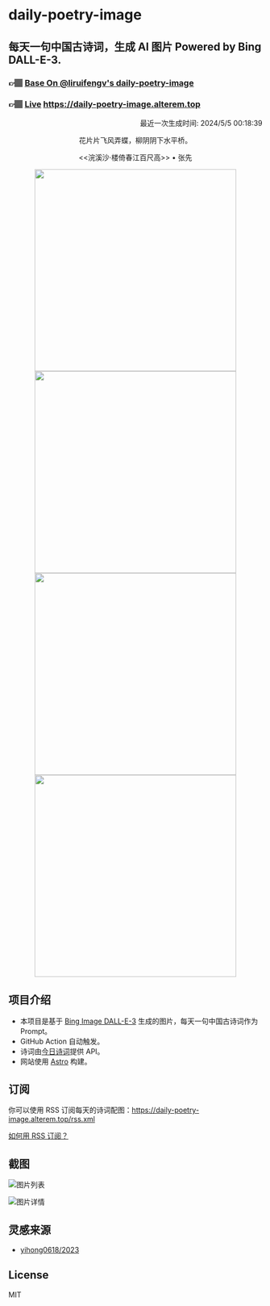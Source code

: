 
# daily-poetry-image

## 每天一句中国古诗词，生成 AI 图片 Powered by Bing DALL-E-3.

### 👉🏽 [Base On @liruifengv's daily-poetry-image](https://github.com/liruifengv/daily-poetry-image)

### 👉🏽 [Live](https://daily-poetry-image.alterem.top/) https://daily-poetry-image.alterem.top

<p align="right">
  最近一次生成时间: 2024/5/5 00:18:39
</p>
<p align="center">
花片片飞风弄蝶，柳阴阴下水平桥。
</p>
<p align="center">
<<浣溪沙·楼倚春江百尺高>> • 张先
</p>
<p align="center">
<img src="https://tse1.mm.bing.net/th/id/OIG3.gwXeJ_Pxy74SW9CAdY2l" height="400" width="400" />
<img src="https://tse2.mm.bing.net/th/id/OIG3.IkYz8TRW6XR6uVu4RoQe" height="400" width="400" />
<img src="https://tse3.mm.bing.net/th/id/OIG3.tL5uVlThBV01gwFhv5Lr" height="400" width="400" />
<img src="https://tse4.mm.bing.net/th/id/OIG3.3ck_Gyi8QSkEq_ckS2CD" height="400" width="400" />
</p>

## 项目介绍

-   本项目是基于 [Bing Image DALL-E-3](https://www.bing.com/images/create) 生成的图片，每天一句中国古诗词作为 Prompt。
-   GitHub Action 自动触发。
-   诗词由[今日诗词](https://www.jinrishici.com/)提供 API。
-   网站使用 [Astro](https://astro.build) 构建。

## 订阅

你可以使用 RSS 订阅每天的诗词配图：https://daily-poetry-image.alterem.top/rss.xml

[如何用 RSS 订阅？](https://zhuanlan.zhihu.com/p/55026716)

## 截图

![图片列表](./screenshots/Snipaste_2023-12-28_21-00-26.png)

![图片详情](./screenshots/Snipaste_2023-12-28_21-00-53.png)

## 灵感来源

-   [yihong0618/2023](https://github.com/yihong0618/2023)

## License

MIT
